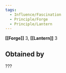 ```yaml
---
tags:
  - Influence/Fascination
  - Principle/Forge
  - Principle/Lantern
---
```


**[[Forge]]** 3, **[[Lantern]]** 3

## Obtained by

???